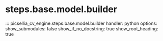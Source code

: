# steps.base.model.builder

::: picsellia_cv_engine.steps.base.model.builder
    handler: python
    options:
        show_submodules: false
        show_if_no_docstring: true
        show_root_heading: true
